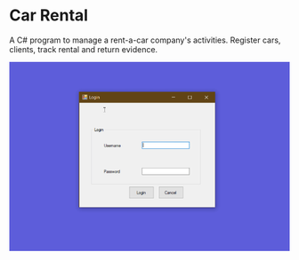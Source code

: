 # Car Rental 

A C# program to manage a rent-a-car company's activities. Register cars, clients, track rental and return evidence.

![](https://github.com/sbozich/Car-Rental/blob/main/Showcase.gif)
